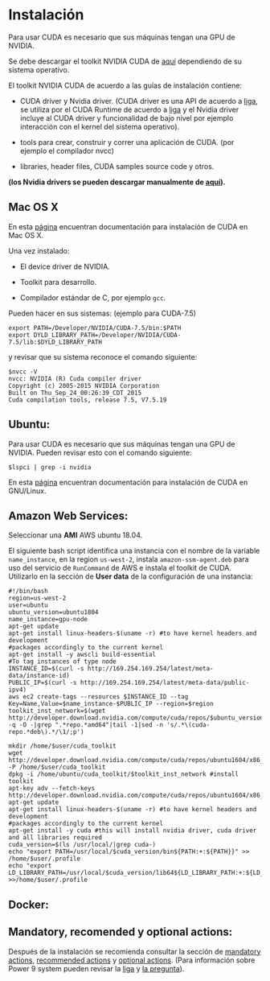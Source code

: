 # Instalación 

Para usar CUDA es necesario que sus máquinas tengan una GPU de NVIDIA.

Se debe descargar el toolkit NVIDIA CUDA de [aquí](https://developer.nvidia.com/cuda-downloads) dependiendo de su sistema operativo.

El toolkit NVIDIA CUDA de acuerdo a las guías de instalación contiene:

* CUDA driver y Nvidia driver. (CUDA driver es una API de acuerdo a [liga](http://docs.nvidia.com/cuda/cuda-c-programming-guide/index.html#driver-api), se utiliza por el CUDA Runtime de acuerdo a [liga](http://docs.nvidia.com/cuda/cuda-c-programming-guide/index.html#versioning-and-compatibility) y el Nvidia driver incluye al CUDA driver y funcionalidad de bajo nivel por ejemplo interacción con el kernel del sistema operativo).

* tools para crear, construir y correr una aplicación de CUDA. (por ejemplo el compilador nvcc)

* libraries, header files, CUDA samples source code y otros.

**(los Nvidia drivers se pueden descargar manualmente de [aquí](http://www.nvidia.com/Download/index.aspx?lang=en-us)).**

## Mac OS X

En esta [página](http://docs.nvidia.com/cuda/cuda-getting-started-guide-for-mac-os-x/) encuentran documentación para instalación de CUDA en Mac OS X.

Una vez instalado:

* El device driver de NVIDIA.

* Toolkit para desarrollo.

* Compilador estándar de C, por ejemplo `gcc`.

Pueden hacer en sus sistemas: (ejemplo para CUDA-7.5)

```
export PATH=/Developer/NVIDIA/CUDA-7.5/bin:$PATH
export DYLD_LIBRARY_PATH=/Developer/NVIDIA/CUDA-7.5/lib:$DYLD_LIBRARY_PATH
```

y revisar que su sistema reconoce el comando siguiente:

```
$nvcc -V
nvcc: NVIDIA (R) Cuda compiler driver
Copyright (c) 2005-2015 NVIDIA Corporation
Built on Thu_Sep_24_00:26:39_CDT_2015
Cuda compilation tools, release 7.5, V7.5.19
```

## Ubuntu:

Para usar CUDA es necesario que sus máquinas tengan una GPU de NVIDIA. Pueden revisar esto con el comando siguiente:

```
$lspci | grep -i nvidia
```

En esta [página](http://docs.nvidia.com/cuda/cuda-installation-guide-linux/index.html) encuentran documentación para instalación de  CUDA en GNU/Linux.


## Amazon Web Services:

Seleccionar una **AMI** AWS ubuntu 18.04. 

El siguiente bash script identifica una instancia con el nombre de la variable `name_instance`, en la region `us-west-2`, instala `amazon-ssm-agent.deb` para uso del servicio de  `RunCommand` de AWS e instala el toolkit de CUDA. Utilizarlo en la sección de **User data** de la configuración de una instancia:

```
#!/bin/bash
region=us-west-2
user=ubuntu
ubuntu_version=ubuntu1804
name_instance=gpu-node
apt-get update
apt-get install linux-headers-$(uname -r) #to have kernel headers and development
#packages accordingly to the current kernel
apt-get install -y awscli build-essential
#To tag instances of type node
INSTANCE_ID=$(curl -s http://169.254.169.254/latest/meta-data/instance-id)
PUBLIC_IP=$(curl -s http://169.254.169.254/latest/meta-data/public-ipv4)
aws ec2 create-tags --resources $INSTANCE_ID --tag Key=Name,Value=$name_instance-$PUBLIC_IP --region=$region
toolkit_inst_network=$(wget http://developer.download.nvidia.com/compute/cuda/repos/$ubuntu_version/x86_64/ -q -O -|grep ".*repo.*amd64"|tail -1|sed -n 's/.*\(cuda-repo.*deb\).*/\1/;p')

mkdir /home/$user/cuda_toolkit
wget http://developer.download.nvidia.com/compute/cuda/repos/ubuntu1604/x86_64/$toolkit_inst_network -P /home/$user/cuda_toolkit
dpkg -i /home/ubuntu/cuda_toolkit/$toolkit_inst_network #install toolkit
apt-key adv --fetch-keys http://developer.download.nvidia.com/compute/cuda/repos/ubuntu1604/x86_64/7fa2af80.pub
apt-get update
apt-get install linux-headers-$(uname -r) #to have kernel headers and development
#packages accordingly to the current kernel
apt-get install -y cuda #this will install nvidia driver, cuda driver and all libraries required
cuda_version=$(ls /usr/local/|grep cuda-)
echo "export PATH=/usr/local/$cuda_version/bin${PATH:+:${PATH}}" >> /home/$user/.profile
echo "export LD_LIBRARY_PATH=/usr/local/$cuda_version/lib64${LD_LIBRARY_PATH:+:${LD_LIBRARY_PATH}}" >>/home/$user/.profile
```

## Docker:


## Mandatory, recomended y optional actions:

Después de la instalación se recomienda consultar la sección de [mandatory actions](http://docs.nvidia.com/cuda/cuda-installation-guide-linux/index.html#mandatory-post), [recommended actions](http://docs.nvidia.com/cuda/cuda-installation-guide-linux/index.html#recommended-post) y [optional actions](http://docs.nvidia.com/cuda/cuda-installation-guide-linux/index.html#optional-post). (Para información sobre Power 9 system pueden revisar la [liga](https://en.wikipedia.org/wiki/POWER9) y [la pregunta](https://devtalk.nvidia.com/default/topic/1028338/power9-for-ubuntu16-04/)).




